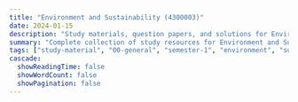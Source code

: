 ```yaml
---
title: "Environment and Sustainability (4300003)"
date: 2024-01-15
description: "Study materials, question papers, and solutions for Environment and Sustainability (4300003) - General Studies, Semester 1"
summary: "Complete collection of study resources for Environment and Sustainability including syllabus, question papers from 2021-2023, and detailed solutions"
tags: ["study-material", "00-general", "semester-1", "environment", "sustainability", "4300003"]
cascade:
  showReadingTime: false
  showWordCount: false
  showPagination: false
---
```

